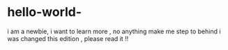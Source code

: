 # hello-world-
i am a newbie, i want to learn more , no anything make me step to behind 
i was changed this edition , please read it !!
